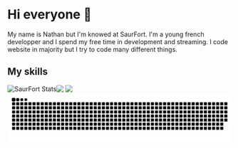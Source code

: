 # Hi everyone 👋
My name is Nathan but I'm knowed at SaurFort. I'm a young french developper and I spend my free time in development and streaming.
I code website in majority but I try to code many different things.

## My skills
<img src="https://skillicons.dev/icons?i=html,css,php,mysql,discord,python," />

<img align="left" alt="SaurFort Stats" src="https://github-readme-stats.vercel.app/api?username=SaurFort&show_icons=true&count_private=true&title_color=ecfffd&text_color=0a8cf2&icon_color=bf3aff&border_color=161b22&bg_color=0d1117#gh-dark-mode-only" />
<img src="https://github-readme-stats.vercel.app/api/top-langs/?username=SaurFort&count_private=true&title_color=ecfffd&text_color=0a8cf2&icon_color=bf3aff&border_color=161b22&bg_color=0d1117&langs_count=10" />
<picture>
  <source media="(prefers-color-scheme: dark)" srcset="https://raw.githubusercontent.com/platane/platane/output/github-contribution-grid-snake-dark.svg">
  <source media="(prefers-color-scheme: light)" srcset="https://raw.githubusercontent.com/platane/platane/output/github-contribution-grid-snake.svg">
  <img alt="github contribution grid snake animation" src="https://raw.githubusercontent.com/platane/platane/output/github-contribution-grid-snake.svg">
</picture>
